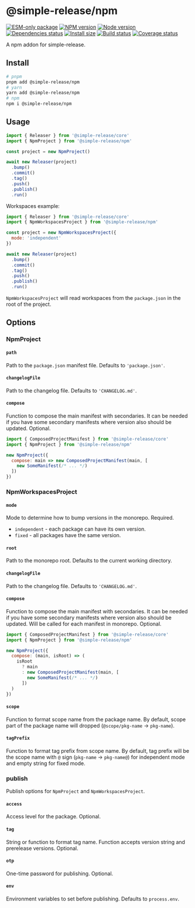 # @simple-release/npm

[![ESM-only package][package]][package-url]
[![NPM version][npm]][npm-url]
[![Node version][node]][node-url]
[![Dependencies status][deps]][deps-url]
[![Install size][size]][size-url]
[![Build status][build]][build-url]
[![Coverage status][coverage]][coverage-url]

[package]: https://img.shields.io/badge/package-ESM--only-ffe536.svg
[package-url]: https://nodejs.org/api/esm.html

[npm]: https://img.shields.io/npm/v/@simple-release/npm.svg
[npm-url]: https://www.npmjs.com/package/@simple-release/npm

[node]: https://img.shields.io/node/v/@simple-release/npm.svg
[node-url]: https://nodejs.org

[deps]: https://img.shields.io/librariesio/release/npm/@simple-release/npm
[deps-url]: https://libraries.io/npm/@simple-release%2Fcore/tree

[size]: https://packagephobia.com/badge?p=@simple-release/npm
[size-url]: https://packagephobia.com/result?p=@simple-release/npm

[build]: https://img.shields.io/github/actions/workflow/status/TrigenSoftware/simple-release-tools/tests.yml?branch=main
[build-url]: https://github.com/TrigenSoftware/simple-release-tools/actions

[coverage]: https://coveralls.io/repos/github/TrigenSoftware/simple-release-tools/badge.svg?branch=main
[coverage-url]: https://coveralls.io/github/TrigenSoftware/simple-release-tools?branch=main

A npm addon for simple-release.

## Install

```bash
# pnpm
pnpm add @simple-release/npm
# yarn
yarn add @simple-release/npm
# npm
npm i @simple-release/npm
```

## Usage

```js
import { Releaser } from '@simple-release/core'
import { NpmProject } from '@simple-release/npm'

const project = new NpmProject()

await new Releaser(project)
  .bump()
  .commit()
  .tag()
  .push()
  .publish()
  .run()
```

Workspaces example:

```js
import { Releaser } from '@simple-release/core'
import { NpmWorkspacesProject } from '@simple-release/npm'

const project = new NpmWorkspacesProject({
  mode: 'independent'
})

await new Releaser(project)
  .bump()
  .commit()
  .tag()
  .push()
  .publish()
  .run()
```

`NpmWorkspacesProject` will read workspaces from the `package.json` in the root of the project.

## Options

### NpmProject

#### `path`

Path to the `package.json` manifest file. Defaults to `'package.json'`.

#### `changelogFile`

Path to the changelog file. Defaults to `'CHANGELOG.md'`.

#### `compose`

Function to compose the main manifest with secondaries. It can be needed if you have some secondary manifests where version also should be updated. Optional.

```js
import { ComposedProjectManifest } from '@simple-release/core'
import { NpmProject } from '@simple-release/npm'

new NpmProject({
  compose: main => new ComposedProjectManifest(main, [
    new SomeManifest(/* ... */)
  ])
})
```

### NpmWorkspacesProject

#### `mode`

Mode to determine how to bump versions in the monorepo. Required.

- `independent` - each package can have its own version.
- `fixed` - all packages have the same version.

#### `root`

Path to the monorepo root. Defaults to the current working directory.

#### `changelogFile`

Path to the changelog file. Defaults to `'CHANGELOG.md'`.

#### `compose`

Function to compose the main manifest with secondaries. It can be needed if you have some secondary manifests where version also should be updated. Will be called for each manifest in monorepo. Optional.

```js
import { ComposedProjectManifest } from '@simple-release/core'
import { NpmProject } from '@simple-release/npm'

new NpmProject({
  compose: (main, isRoot) => (
    isRoot
      ? main
      : new ComposedProjectManifest(main, [
        new SomeManifest(/* ... */)
      ])
  )
})
```

#### `scope`

Function to format scope name from the package name. By default, scope part of the package name will dropped (`@scope/pkg-name` -> `pkg-name`).

#### `tagPrefix`

Function to format tag prefix from scope name. By default, tag prefix will be the scope name with `@` sign (`pkg-name` -> `pkg-name@`) for independent mode and empty string for fixed mode.

### publish

Publish options for `NpmProject` and `NpmWorkspacesProject`.

#### `access`

Access level for the package. Optional.

#### `tag`

String or function to format tag name. Function accepts version string and prerelease versions. Optional.

#### `otp`

One-time password for publishing. Optional.

#### `env`

Environment variables to set before publishing. Defaults to `process.env`.
